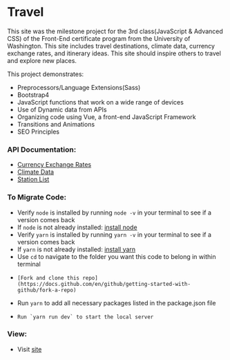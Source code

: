 # Travel

This site was the milestone project for the 3rd class(JavaScript & Advanced CSS) of the Front-End
certificate program from the University of Washington. This site includes travel
destinations, climate data, currency exchange rates, and itinerary ideas. This
site should inspire others to travel and explore new places.

This project demonstrates:
- Preprocessors/Language Extensions(Sass)
- Bootstrap4
- JavaScript functions that work on a wide range of devices
- Use of Dynamic data from APIs
- Organizing code using Vue, a front-end JavaScript Framework
- Transitions and Animations
- SEO Principles

### API Documentation:
- [Currency Exchange Rates](https://fixer.io/documentation)
- [Climate Data](https://dev.meteostat.net/api/point/climate)
- [Station List](https://open.meteostat.net/stations.csv)

### To Migrate Code:
-   Verify `node` is installed by running `node -v` in your terminal to see if a version comes back
-   If `node` is not already installed: [install node](https://nodejs.org/en/)
-   Verify `yarn` is installed by running `yarn -v` in your terminal to see if a version comes back
-   If `yarn` is not already installed: [install yarn](https://classic.yarnpkg.com/en/docs/install)
-   Use `cd` to navigate to the folder you want this code to belong in within terminal
-	  [Fork and clone this repo](https://docs.github.com/en/github/getting-started-with-github/fork-a-repo)
- 	Run `yarn` to add all necessary packages listed in the package.json file
-	  Run `yarn run dev` to start the local server

### View:
 - Visit [site](https://nichole-travel.netlify.app)
